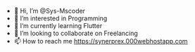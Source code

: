 - 👋 Hi, I’m @Sys-Mscoder
- 👀 I’m interested in Programming 
- 🌱 I’m currently learning Flutter
- 💞️ I’m looking to collaborate on Freelancing
- 📫 How to reach me https://synerprex.000webhostapp.com

<!---
Sys-Mscoder/Sys-Mscoder is a ✨ special ✨ repository because its `README.md` (this file) appears on your GitHub profile.
You can click the Preview link to take a look at your changes.
--->

